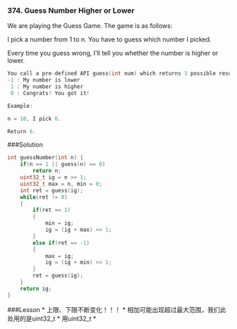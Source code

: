 ### 374. Guess Number Higher or Lower
We are playing the Guess Game. The game is as follows:

I pick a number from 1 to n. You have to guess which number I picked.

Every time you guess wrong, I'll tell you whether the number is higher or lower.
```C
You call a pre-defined API guess(int num) which returns 3 possible results (-1, 1, or 0):
-1 : My number is lower
 1 : My number is higher
 0 : Congrats! You got it!

Example:

n = 10, I pick 6.

Return 6.
```
###Solution
```C++
int guessNumber(int n) {
    if(n == 1 || guess(n) == 0) 
        return n;
    uint32_t ig = n >> 1;
    uint32_t max = n, min = 0;
    int ret = guess(ig);
    while(ret != 0)
    {
        if(ret == 1)
        {
            min = ig;
            ig = (ig + max) >> 1;
        }
        else if(ret == -1)
        {
            max = ig;
            ig = (ig + min) >> 1;
        }
        ret = guess(ig);
    }
    return ig;
}
```
###Lesson
* 
上限、下限不断变化！！！
* 
相加可能出现超过最大范围，我们此处用的是uint32_t
    * 
用uint32_t
    * 
